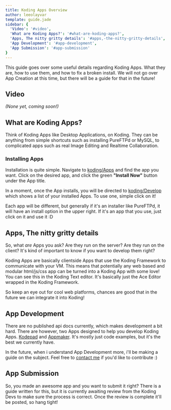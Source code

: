 ```yaml
---
title: Koding Apps Overview
author: leeolayvar
template: guide.jade
sidebar: {
  'Video': '#video',
  'What are Koding Apps?': '#what-are-koding-apps?',
  'Apps, The nitty gritty details': '#apps,-the-nitty-gritty-details',
  'App Development': '#app-development',
  'App Submission': '#app-submission'
}
---
```



This guide goes over some useful details regarding Koding Apps. What they are,
how to use them, and how to fix a broken install. We will not go over
App Creation at this time, but there will be a guide for that in the future!



## Video

*(None yet, coming soon!)*



## What are Koding Apps?

Think of Koding Apps like Desktop Applications, on Koding. They can be
anything from simple shortcuts such as installing PureFTPd or MySQL,
to complicated apps such as real Image Editing and Realtime Collaboration.

### Installing Apps

Installation is quite simple. Navigate to [koding/Apps][0] and find the app
you want. Click on the desired app, and click the green **"Install Now"**
button under the App title.

In a moment, once the App installs, you will be directed to
[koding/Develop][1] which shows a list of your installed Apps. To use one,
simple click on it!

Each app will be different, but generally if it's an installer like
PureFTPd, it will have an install option in the upper right. If it's an
app that you use, just click on it and use it :D



## Apps, The nitty gritty details

So, what *are* Apps you ask? Are they run on the server? Are they run on the
client? It's kind of important to know if you want to develop them right?

Koding Apps are basically clientside Apps that use the Koding Framework
to communicate with your VM. This means that potentially any web based
and modular html/js/css app can be turned into a Koding App with some
love! You can see this in the Koding Text editor. It's basically just the
Ace Editor wrapped in the Koding Framework.

So keep an eye out for cool web platforms, chances are good that in
the future we can integrate it into Koding!



## App Development

There are no published api docs currently, which makes development a bit
hard. There are however, two Apps designed to help you develop Koding Apps.
[Kodepad][2] and [Appmaker][3]. It's mostly just code examples, but it's the
best we currently have.

In the future, when i understand App Development more, i'll be making a
guide on the subject. Feel free to [contact me][4] if you'd like to
contribute :)



## App Submission

So, you made an awesome app and you want to submit it right? There
is a guide written for this, but it is currently awaiting review from
the Koding Devs to make sure the process is correct. Once the review
is complete it'll be posted, so hang tight!




[0]: https://koding.com/Apps
[1]: https://koding.com/Develop
[2]: https://koding.com/Apps/kodepad
[3]: https://koding.com/Apps/appmaker
[4]: https://github.com/koding/docs/issues/new

